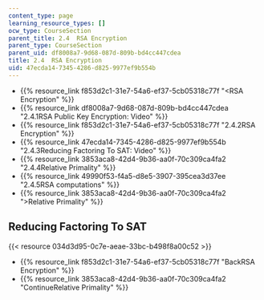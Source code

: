 ```yaml
---
content_type: page
learning_resource_types: []
ocw_type: CourseSection
parent_title: 2.4  RSA Encryption
parent_type: CourseSection
parent_uid: df8008a7-9d68-087d-809b-bd4cc447cdea
title: 2.4  RSA Encryption
uid: 47ecda14-7345-4286-d825-9977ef9b554b
---
```


*   {{% resource_link f853d2c1-31e7-54a6-ef37-5cb05318c77f "\<RSA Encryption" %}}
*   {{% resource_link df8008a7-9d68-087d-809b-bd4cc447cdea "2.4.1RSA Public Key Encryption: Video" %}}
*   {{% resource_link f853d2c1-31e7-54a6-ef37-5cb05318c77f "2.4.2RSA Encryption" %}}
*   {{% resource_link 47ecda14-7345-4286-d825-9977ef9b554b "2.4.3Reducing Factoring To SAT: Video" %}}
*   {{% resource_link 3853aca8-42d4-9b36-aa0f-70c309ca4fa2 "2.4.4Relative Primality" %}}
*   {{% resource_link 49990f53-f4a5-d8e5-3907-395cea3d37ee "2.4.5RSA computations" %}}
*   {{% resource_link 3853aca8-42d4-9b36-aa0f-70c309ca4fa2 "\>Relative Primality" %}}

Reducing Factoring To SAT
-------------------------

{{< resource 034d3d95-0c7e-aeae-33bc-b498f8a00c52 >}}

*   {{% resource_link f853d2c1-31e7-54a6-ef37-5cb05318c77f "BackRSA Encryption" %}}
*   {{% resource_link 3853aca8-42d4-9b36-aa0f-70c309ca4fa2 "ContinueRelative Primality" %}}